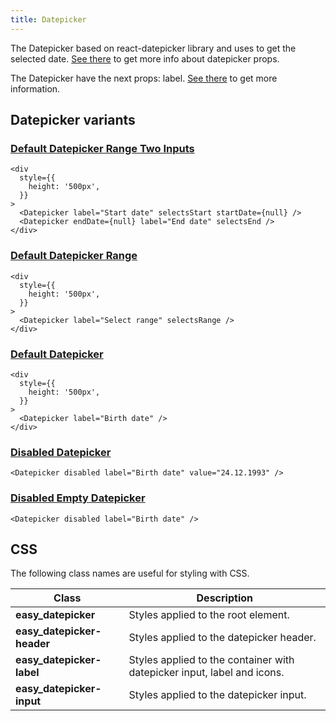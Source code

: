 ```yaml
---
title: Datepicker
---
```


The Datepicker based on react-datepicker library and uses to get the selected date. [See there](https://github.com/Hacker0x01/react-datepicker/blob/main/docs/datepicker.md) to get more info about datepicker props.

The Datepicker have the next props: label. [See there](/storybook/?path=/docs/core-datepicker--docs) to get more information.

## Datepicker variants

### [Default Datepicker Range Two Inputs](/storybook/?path=/story/core-datepicker--default-datepicker-range-two-inputs)

```tsx
<div
  style={{
    height: '500px',
  }}
>
  <Datepicker label="Start date" selectsStart startDate={null} />
  <Datepicker endDate={null} label="End date" selectsEnd />
</div>
```

### [Default Datepicker Range](/storybook/?path=/story/core-datepicker--default-datepicker-range)

```tsx
<div
  style={{
    height: '500px',
  }}
>
  <Datepicker label="Select range" selectsRange />
</div>
```

### [Default Datepicker](/storybook/?path=/story/core-datepicker--default-datepicker)

```tsx
<div
  style={{
    height: '500px',
  }}
>
  <Datepicker label="Birth date" />
</div>
```

### [Disabled Datepicker](/storybook/?path=/story/core-datepicker--disabled-datepicker)

```tsx
<Datepicker disabled label="Birth date" value="24.12.1993" />
```

### [Disabled Empty Datepicker](/storybook/?path=/story/core-datepicker--disabled-empty-datepicker)

```tsx
<Datepicker disabled label="Birth date" />
```

## CSS

The following class names are useful for styling with CSS.

| Class                      | Description                                                             |
| -------------------------- | ----------------------------------------------------------------------- |
| **easy_datepicker**        | Styles applied to the root element.                                     |
| **easy_datepicker-header** | Styles applied to the datepicker header.                                |
| **easy_datepicker-label**  | Styles applied to the container with datepicker input, label and icons. |
| **easy_datepicker-input**  | Styles applied to the datepicker input.                                 |

